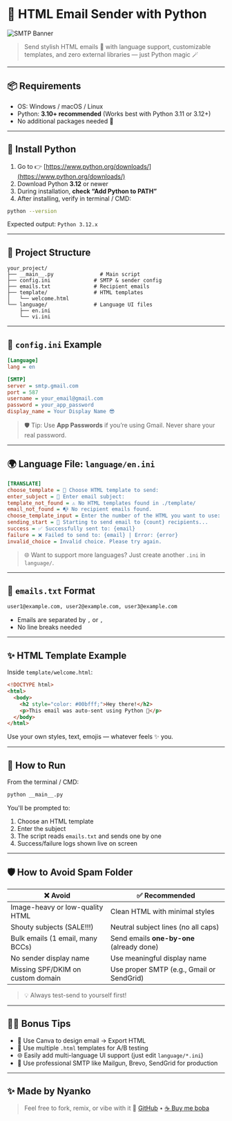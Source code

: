 # 💌 HTML Email Sender with Python

![SMTP Banner](https://media.giphy.com/media/l0MYt5jPR6QX5pnqM/giphy.gif)

> Send stylish HTML emails 📧 with language support, customizable templates, and zero external libraries — just Python magic 🪄

---

## 📦 Requirements

* OS: Windows / macOS / Linux
* Python: **3.10+ recommended** (Works best with Python 3.11 or 3.12+)
* No additional packages needed 🎉

---

## 🐍 Install Python

1. Go to 👉 [https://www.python.org/downloads/](https://www.python.org/downloads/)
2. Download Python **3.12** or newer
3. During installation, **check “Add Python to PATH”**
4. After installing, verify in terminal / CMD:

```bash
python --version
```

Expected output: `Python 3.12.x`

---

## 📁 Project Structure

```
your_project/
├── __main__.py               # Main script
├── config.ini              # SMTP & sender config
├── emails.txt              # Recipient emails
├── template/               # HTML templates
│   └── welcome.html
└── language/               # Language UI files
    ├── en.ini
    └── vi.ini
```

---

## 🔧 `config.ini` Example

```ini
[Language]
lang = en

[SMTP]
server = smtp.gmail.com
port = 587
username = your_email@gmail.com
password = your_app_password
display_name = Your Display Name 😎
```

> 🛡 Tip: Use **App Passwords** if you’re using Gmail. Never share your real password.

---

## 🌍 Language File: `language/en.ini`

```ini
[TRANSLATE]
choose_template = 📝 Choose HTML template to send:
enter_subject = 📌 Enter email subject:
template_not_found = ⚠️ No HTML templates found in ./template/
email_not_found = 📭 No recipient emails found.
choose_template_input = Enter the number of the HTML you want to use:
sending_start = 🚀 Starting to send email to {count} recipients...
success = ✅ Successfully sent to: {email}
failure = ❌ Failed to send to: {email} | Error: {error}
invalid_choice = Invalid choice. Please try again.
```

> 🌐 Want to support more languages? Just create another `.ini` in `language/`.

---

## 📧 `emails.txt` Format

```txt
user1@example.com, user2@example.com, user3@example.com
```

* Emails are separated by `,` or `, `
* No line breaks needed

---

## ✨ HTML Template Example

Inside `template/welcome.html`:

```html
<!DOCTYPE html>
<html>
  <body>
    <h2 style="color: #00bfff;">Hey there!</h2>
    <p>This email was auto-sent using Python 🚀</p>
  </body>
</html>
```

Use your own styles, text, emojis — whatever feels ✨ you.

---

## 🚀 How to Run

From the terminal / CMD:

```bash
python __main__.py
```

You'll be prompted to:

1. Choose an HTML template
2. Enter the subject
3. The script reads `emails.txt` and sends one by one
4. Success/failure logs shown live on screen

---

## 🛡 How to Avoid Spam Folder

| ❌ Avoid                           | ✅ Recommended                             |
| --------------------------------- | ----------------------------------------- |
| Image-heavy or low-quality HTML   | Clean HTML with minimal styles            |
| Shouty subjects (SALE!!!)         | Neutral subject lines (no all caps)       |
| Bulk emails (1 email, many BCCs)  | Send emails **one-by-one** (already done) |
| No sender display name            | Use meaningful display name               |
| Missing SPF/DKIM on custom domain | Use proper SMTP (e.g., Gmail or SendGrid) |

> 💡 Always test-send to yourself first!

---

## 🧙‍♀️ Bonus Tips

* 👀 Use Canva to design email → Export HTML
* 🧪 Use multiple `.html` templates for A/B testing
* 🌐 Easily add multi-language UI support (just edit `language/*.ini`)
* 💼 Use professional SMTP like Mailgun, Brevo, SendGrid for production

---

## ✨ Made by Nyanko

> Feel free to fork, remix, or vibe with it 🚀
> [GitHub](https://github.com/Nyakkon) • [☕ Buy me boba](https://fe.wibu.me//img/QR.png)


